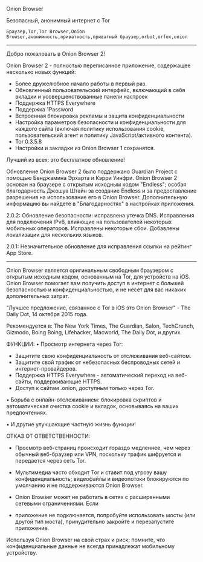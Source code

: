 Onion Browser

Безопасный, анонимный интернет с Tor

`Браузер,Tor,Tor Browser,Onion Browser,анонимность,приватность,приватный браузер,orbot,orfox,onion`

---

Добро пожаловать в Onion Browser 2!

Onion Browser 2 - полностью переписанное приложение, содержащее несколько новых функций:

* Более дружелюбное начало работы в первый раз.
* Обновленный пользовательский интерфейс, включающий в себя вкладки и усовершенствованные панели настроек
* Поддержка HTTPS Everywhere
* Поддержка 1Password
* Встроенная блокировка рекламы и защита конфиденциальности
* Настройка параметров безопасности и конфиденциальности для каждого сайта (включая политику использования cookie, пользовательский агент и политику JavaScript/активного контента).
* Tor 0.3.5.8
* Настройки и закладки из Onion Browser 1 сохранятся.

Лучший из всех: это бесплатное обновление!

Обновление Onion Browser 2 было поддержано Guardian Project с помощью Бенджамина Эрхарта и Кэрри Уинфри. Onion Browser 2 основан на браузере с открытым исходным кодом "Endless"; особая благодарность Джошуа Штайн за создание Endless и за предоставление разрешения на использование его в Onion Browser. Дополнительную информацию вы найдете  в "Благодарностях" в настройках приложения.

2.0.2: Обновление безопасности: исправлена утечка DNS. Исправления для подключения IPv6, влияющие на пользователей некоторых мобильных операторов. Исправлены некоторые сбои. Добавлены локализации для нескольких языков.

2.0.1: Незначительное обновление для исправления ссылки на рейтинг App Store.

---

Onion Browser является оригинальным свободным браузером с открытым исходным кодом, основанным на Tor, для устройств на iOS. Onion Browser помогает вам получить доступ в интернет с большей безопасностью и конфиденциальностью, и не несет для вас никаких дополнительных затрат.

"Лучшее предложение, связанное с Tor в iOS это Onion Browser" - The Daily Dot, 14 октября 2015 года.

Рекомендуется в: The New York Times, The Guardian, Salon, TechCrunch, Gizmodo, Boing Boing, Lifehacker, Macworld, The Daily Dot, и других.

ФУНКЦИИ:
• Просмотр интернета через Tor:
- Защитите свою конфиденциальность от отслеживания веб-сайтом.
- Защитите свой трафик от небезопасных беспроводных сетей и интернет-провайдеров.
- Поддержка HTTPS Everywhere - автоматический переход на веб-сайты, поддерживающие HTTPS.
- Доступ к сайтам .onion, доступным только через Tor.

• Борьба с онлайн-отслеживанием: блокировка скриптов и автоматическая очистка cookie и вкладок, основываясь на ваших предпочтениях.

• И другие улучшающие частную жизнь функции!

ОТКАЗ ОТ ОТВЕТСТВЕННОСТИ:
- Просмотр веб-страниц происходит гораздо медленнее, чем через обычный веб-браузер или VPN, поскольку трафик шифруется и передается через сеть Tor.

- Мультимедиа часто обходит Tor и ставит под угрозу вашу конфиденциальность; видеофайлы и видеопотоки блокируются по умолчанию и не поддерживаются Onion Browser.

- Onion Browser может не работать в сетях с расширенными сетевыми ограничениями. Если 

- приложение не подключается, попробуйте использовать мосты (или другой тип моста), принудительно закройте и перезапустите приложение.

Используя Onion Browser на свой страх и риск; помните, что конфиденциальные данные не всегда принадлежат мобильному устройству.

